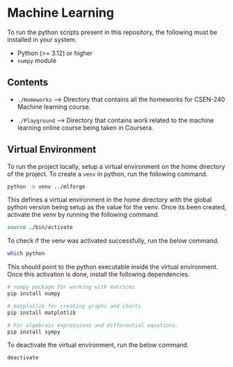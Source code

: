 # Machine Learning

To run the python scripts present in this repository, the following must be installed in your system.

- Python (>= 3.12) or higher
- `numpy` module

## Contents

- `./Homeworks` --> Directory that contains all the homeworks for CSEN-240 Machine learning course.

- `./Playground` --> Directory that contains work related to the machine learning online course being taken in Coursera.

## Virtual Environment

To run the project locally, setup a virtual environment on the home directory of the project. To create a `venv` in python, run the following command.

```bash
python -m venv ../mlforge
```

This defines a virtual environment in the home directory with the global python version being setup as the value for the venv. Once its been created, activate the venv by running the following command.

```bash
source ./bin/activate
```

To check if the venv was activated successfully, run the below command.

```bash
which python
```
This should point to the python executable inside the virtual environment. Once this activation is done, install the following dependencies:

```bash
# numpy package for working with matrices
pip install numpy

# matplotlib for creating graphs and charts
pip install matplotlib

# For algebraic expressions and differential equations.
pip install sympy
```

To deactivate the virtual environment, run the below command.

```bash
deactivate
```
